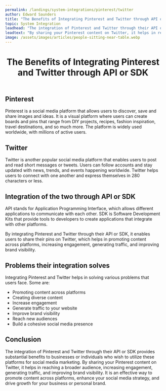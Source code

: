 ```yaml
---
permalink: /landings/system-integrations/pinterest/twitter
author: Edward Saunders
title: "The Benefits of Integrating Pinterest and Twitter through API or SDK"
topic: System Integration
leadhead: "The integration of Pinterest and Twitter through their API or SDK provides substantial benefits to businesses or individuals who wish to utilize these platforms for social media marketing"
leadtext: "By sharing your Pinterest content on Twitter, it helps in reaching a broader audience, increasing engagement, generating traffic, and improving brand visibility. It is an effective way to promote content across platforms, enhance your social media strategy, and drive growth for your business or personal brand."
image: /assets/images/articles/people-sitting-near-table.webp
---
```

<div class="arttext">	<header>
		<h1>The Benefits of Integrating Pinterest and Twitter through API or SDK</h1>
	</header>
	<main>
		<h2>Pinterest</h2>
		<p>Pinterest is a social media platform that allows users to discover, save and share images and ideas. It is a visual platform where users can create boards and pins that range from DIY projects, recipes, fashion inspiration, travel destinations, and so much more. The platform is widely used worldwide, with millions of active users.</p>
		<h2>Twitter</h2>
		<p>Twitter is another popular social media platform that enables users to post and read short messages or tweets. Users can follow accounts and stay updated with news, trends, and events happening worldwide. Twitter helps users to connect with one another and express themselves in 280 characters or less. </p>
		<h2>Integration of the two through API or SDK</h2>
		<p>API stands for Application Programming Interface, which allows different applications to communicate with each other. SDK is Software Development Kits that provide tools to developers to create applications that integrate with other platforms.</p>
		<p>By integrating Pinterest and Twitter through their API or SDK, it enables users to share their pins on Twitter, which helps in promoting content across platforms, increasing engagement, generating traffic, and improving brand visibility. </p>
		<h2>Problems their integration solves</h2>
		<p>Integrating Pinterest and Twitter helps in solving various problems that users face. Some are:</p>
		<ul>
			<li>Promoting content across platforms</li>
			<li>Creating diverse content</li>
			<li>Increase engagement</li>
			<li>Generate traffic to your website</li>
			<li>Improve brand visibility</li>
			<li>Reach new audiences</li>
			<li>Build a cohesive social media presence</li>
		</ul>
		<h2>Conclusion</h2>
		<p>The integration of Pinterest and Twitter through their API or SDK provides substantial benefits to businesses or individuals who wish to utilize these platforms for social media marketing. By sharing your Pinterest content on Twitter, it helps in reaching a broader audience, increasing engagement, generating traffic, and improving brand visibility. It is an effective way to promote content across platforms, enhance your social media strategy, and drive growth for your business or personal brand. </p>
	</main>
</div>
